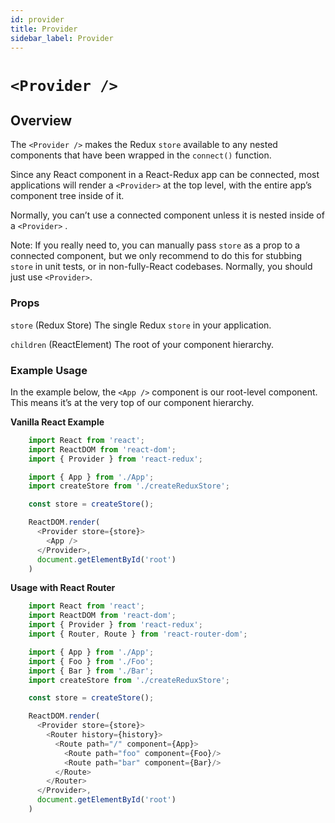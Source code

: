 ```yaml
---
id: provider
title: Provider
sidebar_label: Provider
---
```


# `<Provider />`

## Overview

The `<Provider />` makes the Redux `store` available to any nested components that have been wrapped in the `connect()` function.

Since any React component in a React-Redux app can be connected, most applications will render a `<Provider>` at the top level, with the entire app’s component tree inside of it.

Normally, you can’t use a connected component unless it is nested inside of a `<Provider>` .

Note: If you really need to, you can manually pass `store` as a prop to a connected component, but we only recommend to do this for stubbing `store` in unit tests, or in non-fully-React codebases. Normally, you should just use `<Provider>`.

### Props

`store` (Redux Store)
The single Redux `store` in your application.

`children` (ReactElement)
The root of your component hierarchy.


### Example Usage

In the example below, the `<App />` component is our root-level component. This means it’s at the very top of our component hierarchy.

**Vanilla React Example**

```js
    import React from 'react';
    import ReactDOM from 'react-dom';
    import { Provider } from 'react-redux';

    import { App } from './App';
    import createStore from './createReduxStore';

    const store = createStore();

    ReactDOM.render(
      <Provider store={store}>
        <App />
      </Provider>,
      document.getElementById('root')
    )
```    


**Usage with React Router**

```js
    import React from 'react';
    import ReactDOM from 'react-dom';
    import { Provider } from 'react-redux';
    import { Router, Route } from 'react-router-dom';

    import { App } from './App';
    import { Foo } from './Foo';
    import { Bar } from './Bar';
    import createStore from './createReduxStore';

    const store = createStore();

    ReactDOM.render(
      <Provider store={store}>
        <Router history={history}>
          <Route path="/" component={App}>
            <Route path="foo" component={Foo}/>
            <Route path="bar" component={Bar}/>
          </Route>
        </Router>
      </Provider>,
      document.getElementById('root')
    )
```    
